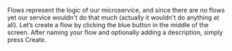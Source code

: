 Flows represent the logic of our microservice, and since there are no flows yet our service wouldn't do that much (actually it wouldn't do anything at all). Let’s create a flow by clicking the blue button in the middle of the screen. After naming your flow and optionally adding a description, simply press Create.